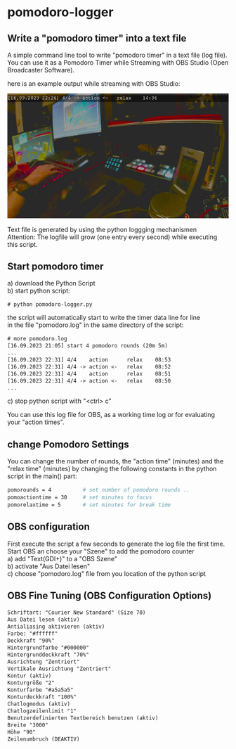 # pomodoro-logger

## Write a "pomodoro timer" into a text file
A simple command line tool to write "pomodoro timer" in a text file (log file). <br>
You can use it as a Pomodoro Timer while Streaming with OBS Studio (Open Broadcaster Software). <br>

here is an example output while streaming with OBS Studio:<br>

![pomodoro-logger.py output picture](example-001.jpg)

Text file is generated by using the python loggging mechanismen<br>
Attention: The logfile will grow (one entry every second) while executing this script.<br>


## Start pomodoro timer
a) download the Python Script<br>
b) start python script:<br>
```
# python pomodoro-logger.py
```

the script will automatically start to write the timer data line for line<br> 
in the file "pomodoro.log" in the same directory of the script:
```
# more pomodoro.log
[16.09.2023 21:05] start 4 pomodoro rounds (20m 5m)
...
[16.09.2023 22:31] 4/4    action      relax    08:53
[16.09.2023 22:31] 4/4 -> action <-   relax    08:52
[16.09.2023 22:31] 4/4    action      relax    08:51
[16.09.2023 22:31] 4/4 -> action <-   relax    08:50
...
```

c) stop python script with "\<ctrl\> c" <br>

You can use this log file for OBS, as a working time log or for evaluating your "action times".

## change Pomodoro Settings
You can change the number of rounds, the "action time" (minutes) and the "relax time" (minutes) 
by changing the following constants in the python script in the main() part:
```sh
pomorounds = 4          # set number of pomodoro rounds ..
pomoactiontime = 30     # set minutes to focus
pomorelaxtime = 5       # set minutes for break time
```

## OBS configuration
First execute the script a few seconds to generate the log file the first time.<br>
Start OBS an choose your "Szene" to add the pomodoro counter<br>
a) add "Text(GDI+)" to a "OBS Szene"<br>
b) activate "Aus Datei lesen"<br>
c) choose "pomodoro.log" file from you location of the python script <br>


## OBS Fine Tuning (OBS Configuration Options)
```
Schriftart: "Courier New Standard" (Size 70)
Aus Datei lesen (aktiv)
Antialiasing aktivieren (aktiv)
Farbe: "#ffffff"
Deckkraft "90%"
Hintergrundfarbe "#000000"
Hintergrunddeckkraft "70%"
Ausrichtung "Zentriert"
Vertikale Ausrichtung "Zentriert"
Kontur (aktiv)
Konturgröße "2"
Konturfarbe "#a5a5a5"
Konturdeckkraft "100%"
Chatlogmodus (aktiv)
Chatlogzeilenlimit "1"
Benutzerdefinierten Textbereich benutzen (aktiv)
Breite "3000"
Höhe "90"
Zeilenumbruch (DEAKTIV)
```